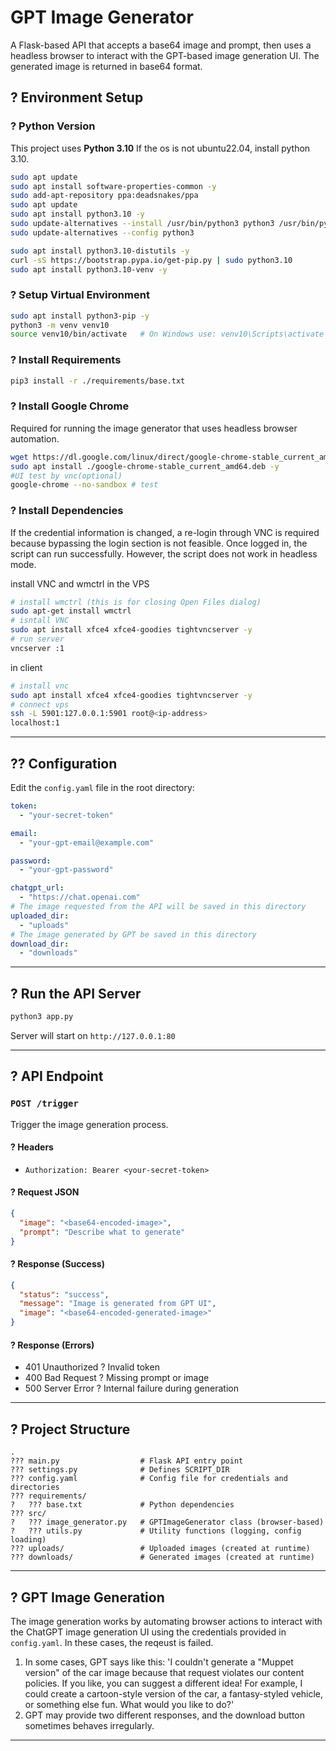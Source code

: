 # GPT Image Generator

A Flask-based API that accepts a base64 image and prompt, then uses a headless browser to interact with the GPT-based image generation UI. The generated image is returned in base64 format.

## ? Environment Setup

### ? Python Version
This project uses **Python 3.10**
If the os is not ubuntu22.04, install python 3.10.
```bash
sudo apt update
sudo apt install software-properties-common -y
sudo add-apt-repository ppa:deadsnakes/ppa
sudo apt update
sudo apt install python3.10 -y
sudo update-alternatives --install /usr/bin/python3 python3 /usr/bin/python3.10 1
sudo update-alternatives --config python3

sudo apt install python3.10-distutils -y
curl -sS https://bootstrap.pypa.io/get-pip.py | sudo python3.10
sudo apt install python3.10-venv -y
````

### ? Setup Virtual Environment

```bash
sudo apt install python3-pip -y
python3 -m venv venv10
source venv10/bin/activate   # On Windows use: venv10\Scripts\activate
```

### ? Install Requirements

```bash
pip3 install -r ./requirements/base.txt
```

### ? Install Google Chrome

Required for running the image generator that uses headless browser automation.

```bash
wget https://dl.google.com/linux/direct/google-chrome-stable_current_amd64.deb
sudo apt install ./google-chrome-stable_current_amd64.deb -y
#UI test by vnc(optional)
google-chrome --no-sandbox # test
```
### ? Install Dependencies

If the credential information is changed, a re-login through VNC is required because bypassing the login section is not feasible. Once logged in, the script can run successfully. However, the script does not work in headless mode.

install VNC and wmctrl in the VPS
```bash
# install wmctrl (this is for closing Open Files dialog)
sudo apt-get install wmctrl
# isntall VNC
sudo apt install xfce4 xfce4-goodies tightvncserver -y
# run server
vncserver :1
```
in client
```bash
# install vnc
sudo apt install xfce4 xfce4-goodies tightvncserver -y
# connect vps
ssh -L 5901:127.0.0.1:5901 root@<ip-address>
localhost:1
```

---

## ?? Configuration

Edit the `config.yaml` file in the root directory:

```yaml
token:
  - "your-secret-token"

email:
  - "your-gpt-email@example.com"

password:
  - "your-gpt-password"

chatgpt_url:
  - "https://chat.openai.com"
# The image requested from the API will be saved in this directory
uploaded_dir:
  - "uploads"
# The image generated by GPT be saved in this directory
download_dir:
  - "downloads" 
```

---

## ? Run the API Server

```bash
python3 app.py
```

Server will start on `http://127.0.0.1:80`

---

## ? API Endpoint

### `POST /trigger`

Trigger the image generation process.

#### ? Headers

- `Authorization: Bearer <your-secret-token>`

#### ? Request JSON

```json
{
  "image": "<base64-encoded-image>",
  "prompt": "Describe what to generate"
}
```

#### ? Response (Success)

```json
{
  "status": "success",
  "message": "Image is generated from GPT UI",
  "image": "<base64-encoded-generated-image>"
}
```

#### ? Response (Errors)

- 401 Unauthorized ? Invalid token
- 400 Bad Request ? Missing prompt or image
- 500 Server Error ? Internal failure during generation

---

## ? Project Structure

```
.
??? main.py                  # Flask API entry point
??? settings.py              # Defines SCRIPT_DIR
??? config.yaml              # Config file for credentials and directories
??? requirements/
?   ??? base.txt             # Python dependencies
??? src/
?   ??? image_generator.py   # GPTImageGenerator class (browser-based)
?   ??? utils.py             # Utility functions (logging, config loading)
??? uploads/                 # Uploaded images (created at runtime)
??? downloads/               # Generated images (created at runtime)
```

---

## ? GPT Image Generation

The image generation works by automating browser actions to interact with the ChatGPT image generation UI using the credentials provided in `config.yaml`.
In these cases, the reqeust is failed.
1. In some cases, GPT says like this: 'I couldn't generate a "Muppet version" of the car image because that request violates our content policies. If you like, you can suggest a different idea! For example, I could create a cartoon-style version of the car, a fantasy-styled vehicle, or something else fun. What would you like to do?'
2. GPT may provide two different responses, and the download button sometimes behaves irregularly.

---

